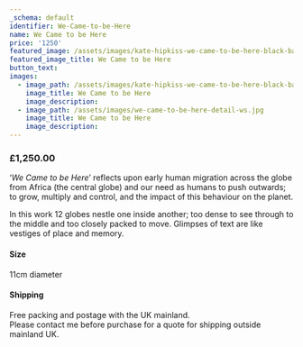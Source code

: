 ```yaml
---
_schema: default
identifier: We-Came-to-be-Here
name: We Came to be Here
price: '1250'
featured_image: /assets/images/kate-hipkiss-we-came-to-be-here-black-background-ws.jpg
featured_image_title: We Came to be Here
button_text:
images:
  - image_path: /assets/images/kate-hipkiss-we-came-to-be-here-black-background-ws-1.jpg
    image_title: We Came to be Here
    image_description:
  - image_path: /assets/images/we-came-to-be-here-detail-ws.jpg
    image_title: We Came to be Here
    image_description:
---
```

### **£1,250.00**

‘*We Came to be Here*’ reflects upon early human migration across the globe from Africa (the central globe) and our need as humans to push outwards; to grow, multiply and control, and the impact of this behaviour on the planet.

In this work 12 globes nestle one inside another; too dense to see through to the middle and too closely packed to move. Glimpses of text are like vestiges of place and memory.

#### Size

11cm diameter

#### Shipping

Free packing and postage with the UK mainland.<br>Please contact me before purchase for a quote for shipping outside mainland UK.